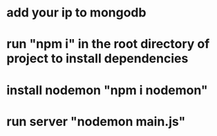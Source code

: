 # add your ip to mongodb
# run "npm i" in the root directory of project to install dependencies
# install nodemon "npm i nodemon"
# run server "nodemon main.js"